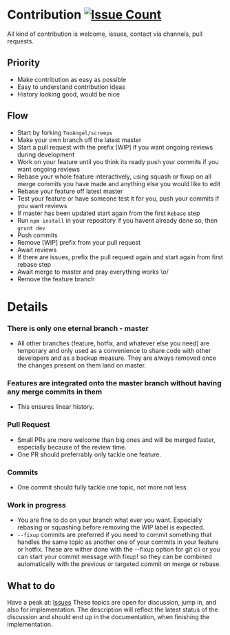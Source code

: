# Contribution [![Issue Count](https://codeclimate.com/github/TooAngel/screeps/badges/issue_count.svg)](https://codeclimate.com/github/TooAngel/screeps)
All kind of contribution is welcome, issues, contact via channels, pull requests.

## Priority
 - Make contribution as easy as possible
 - Easy to understand contribution ideas
 - History looking good, would be nice

## Flow

- Start by forking `TooAngel/screeps`
- Make your own branch off the latest master
- Start a pull request with the prefix [WIP] if you want ongoing reviews during development
- Work on your feature until you think its ready push your commits if you want ongoing reviews
- Rebase your whole feature interactively, using squash or fixup on all merge commits you have made and anything else you would like to edit
- Rebase your feature off latest master
- Test your feature or have someone test it for you, push your commits if you want reviews
- If master has been updated start again from the first `Rebase` step
- Run `npm install` in your repository if you havent already done so, then `grunt dev`
- Push commits
- Remove [WIP] prefix from your pull request
- Await reviews
- If there are issues, prefix the pull request again and start again from first rebase step
- Await merge to master and pray everything works \o/
- Remove the feature branch

# Details
### There is only one eternal branch - master
- All other branches (feature, hotfix, and whatever else you need) are temporary and only used as a convenience to share code with other developers and as a backup measure. They are always removed once the changes present on them land on master.

### Features are integrated onto the master branch without having any merge commits in them
- This ensures linear history.

### Pull Request

- Small PRs are more welcome than big ones and will be merged faster, especially because of the review time. 
- One PR should preferrably only tackle one feature.

### Commits
- One commit should fully tackle one topic, not more not less.

### Work in progress

- You are fine to do on your branch what ever you want. Especially rebasing or squashing before removing the WIP label is expected.
- `--fixup` commits are preferred if you need to commit something that handles the same topic as another one of your commits in your feature or hotfix. These are wither done with the --fixup option for git cli or you can start your commit message with fixup! so they can be combined automatically with the previous or targeted commit on merge or rebase.

## What to do
Have a peak at: [Issues](https://github.com/TooAngel/screeps/issues?q=is%3Aissue+is%3Aopen+label%3Aenhancement)
These topics are open for discussion, jump in, and also for implementation. The description will reflect the latest status of the
discussion and should end up in the documentation, when finishing the
implementation.
